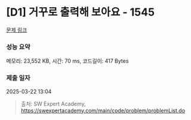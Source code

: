 # [D1] 거꾸로 출력해 보아요 - 1545 

[문제 링크](https://swexpertacademy.com/main/code/problem/problemDetail.do?contestProbId=AV2gbY0qAAQBBAS0) 

### 성능 요약

메모리: 23,552 KB, 시간: 70 ms, 코드길이: 417 Bytes

### 제출 일자

2025-03-22 13:04



> 출처: SW Expert Academy, https://swexpertacademy.com/main/code/problem/problemList.do